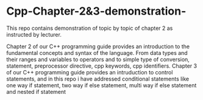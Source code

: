 # Cpp-Chapter-2&3-demonstration-
This repo contains demonstration of topic by topic of chapter 2 as instructed by lecturer. 

Chapter 2 of our C++ programming guide provides an introduction to the fundamental concepts and syntax of the language. From data types and their ranges and variables to operators and to simple type of conversion, statement, preprocessor directive, cpp keywords, cpp identifiers.
Chapter 3 of our C++ programming guide provides an intruduction to control statements, and in this repo i have addressed conditional statements like one way if statement, two way if else statement, multi way if else statement and nested if statement 
